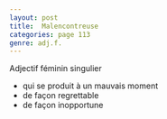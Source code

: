 ```yaml
---
layout: post
title:  Malencontreuse
categories: page 113
genre: adj.f.
---
```


Adjectif féminin singulier

* qui se produit à un mauvais moment
* de façon regrettable
* de façon inopportune
